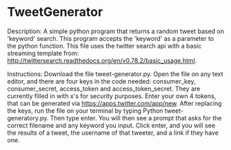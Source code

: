 # TweetGenerator

Description:
A simple python program  that returns a random tweet based on 'keyword' search. 
This program accepts the 'keyword' as a parameter to the python function.
This file uses the twitter search api with a basic streaming template from: http://twittersearch.readthedocs.org/en/v0.78.2/basic_usage.html.

Instructions: 
Download the file tweet-generator.py.
Open the file on any text editor, and there are four keys in the code needed:
consumer_key, consumer_secret, access_token and  access_token_secret.
They are currently filled in with x's for security purposes. Enter your own 4 tokens, that can be generated via https://apps.twitter.com/app/new.
After replacing the keys, run the file on your terminal by typing Python tweet-generatory.py.
Then type enter. You will then see a prompt that asks for the correct filename and any keyword you input.
Click enter, and you will see the results of a tweet, the username of that tweeter, and a link if they have one.
